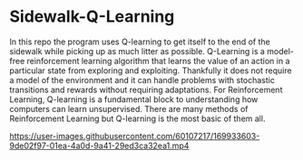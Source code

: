 # Sidewalk-Q-Learning
In this repo the program uses Q-learning to get itself to the end of the sidewalk while picking up as much litter as possible. Q-Learning is a model-free reinforcement learning algorithm that learns the value of an action in a particular state from exploring and exploiting. Thankfully it does not require a model of the environment and it can handle problems with stochastic transitions and rewards without requiring adaptations. For Reinforcement Learning, Q-learning is a fundamental block to understanding how computers can learn unsupervised. There are many methods of Reinforcement Learning but Q-learning is the most basic of them all. 




https://user-images.githubusercontent.com/60107217/169933603-9de02f97-01ea-4a0d-9a41-29ed3ca32ea1.mp4

